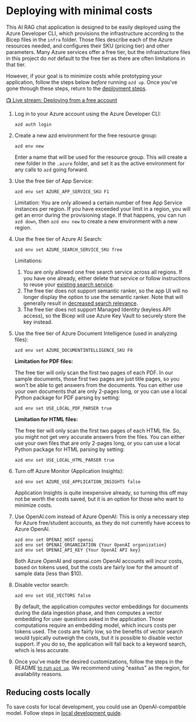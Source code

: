 # Deploying with minimal costs

This AI RAG chat application is designed to be easily deployed using the Azure Developer CLI, which provisions the infrastructure according to the Bicep files in the `infra` folder. Those files describe each of the Azure resources needed, and configures their SKU (pricing tier) and other parameters. Many Azure services offer a free tier, but the infrastructure files in this project do *not* default to the free tier as there are often limitations in that tier.

However, if your goal is to minimize costs while prototyping your application, follow the steps below _before_ running `azd up`. Once you've gone through these steps, return to the [deployment steps](/README.md#deploying).

[📺 Live stream: Deploying from a free account](https://www.youtube.com/watch?v=nlIyos0RXHw)

1. Log in to your Azure account using the Azure Developer CLI:

    ```shell
    azd auth login
    ```

1. Create a new azd environment for the free resource group:

    ```shell
    azd env new
    ```

    Enter a name that will be used for the resource group.
    This will create a new folder in the `.azure` folder, and set it as the active environment for any calls to `azd` going forward.

2. Use the free tier of App Service:

    ```shell
    azd env set AZURE_APP_SERVICE_SKU F1
    ```

    Limitation: You are only allowed a certain number of free App Service instances per region. If you have exceeded your limit in a region, you will get an error during the provisioning stage. If that happens, you can run `azd down`, then `azd env new` to create a new environment with a new region.

3. Use the free tier of Azure AI Search:

    ```shell
    azd env set AZURE_SEARCH_SERVICE_SKU free
    ```

    Limitations:
    1. You are only allowed one free search service across all regions.
    If you have one already, either delete that service or follow instructions to
    reuse your [existing search service](/README.md#existing-azure-ai-search-resource).
    2. The free tier does not support semantic ranker, so the app UI will no longer display
    the option to use the semantic ranker. Note that will generally result in [decreased search relevance](https://techcommunity.microsoft.com/t5/ai-azure-ai-services-blog/azure-ai-search-outperforming-vector-search-with-hybrid/ba-p/3929167).
    3. The free tier does not support Managed Identity (keyless API access),
    so the Bicep will use Azure Key Vault to securely store the key instead.

4. Use the free tier of Azure Document Intelligence (used in analyzing files):


    ```shell
    azd env set AZURE_DOCUMENTINTELLIGENCE_SKU F0
    ```

    **Limitation for PDF files:**

      The free tier will only scan the first two pages of each PDF.
      In our sample documents, those first two pages are just title pages,
      so you won't be able to get answers from the documents.
      You can either use your own documents that are only 2-pages long,
      or you can use a local Python package for PDF parsing by setting:

      ```shell
      azd env set USE_LOCAL_PDF_PARSER true
      ```

    **Limitation for HTML files:**

      The free tier will only scan the first two pages of each HTML file.
      So, you might not get very accurate answers from the files.
      You can either use your own files that are only 2-pages long,
      or you can use a local Python package for HTML parsing by setting:

      ```shell
      azd env set USE_LOCAL_HTML_PARSER true
      ```

5. Turn off Azure Monitor (Application Insights):

    ```shell
    azd env set AZURE_USE_APPLICATION_INSIGHTS false
    ```

    Application Insights is quite inexpensive already, so turning this off may not be worth the costs saved,
    but it is an option for those who want to minimize costs.

6. Use OpenAI.com instead of Azure OpenAI: This is only a necessary step for Azure free/student accounts, as they do not currently have access to Azure OpenAI.

    ```shell
    azd env set OPENAI_HOST openai
    azd env set OPENAI_ORGANIZATION {Your OpenAI organization}
    azd env set OPENAI_API_KEY {Your OpenAI API key}
    ```

    Both Azure OpenAI and openai.com OpenAI accounts will incur costs, based on tokens used,
    but the costs are fairly low for the amount of sample data (less than $10).

6. Disable vector search:

    ```shell
    azd env set USE_VECTORS false
    ```

    By default, the application computes vector embeddings for documents during the data ingestion phase,
    and then computes a vector embedding for user questions asked in the application.
    Those computations require an embedding model, which incurs costs per tokens used. The costs are fairly low,
    so the benefits of vector search would typically outweigh the costs, but it is possible to disable vector support.
    If you do so, the application will fall back to a keyword search, which is less accurate.

7. Once you've made the desired customizations, follow the steps in the README [to run `azd up`](/README.md#deploying-from-scratch). We recommend using "eastus" as the region, for availability reasons.

## Reducing costs locally

To save costs for local development, you could use an OpenAI-compatible model.
Follow steps in [local development guide](localdev.md#using-a-local-openai-compatible-api).
